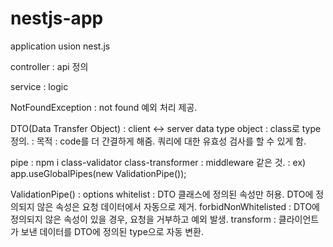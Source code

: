 # nestjs-app

application usion nest.js

controller
: api 정의

service
: logic

NotFoundException
: not found 예외 처리 제공.

DTO(Data Transfer Object)
: client <-> server data type object
: class로 type 정의.
: 목적 : code를 더 간결하게 해줌. 쿼리에 대한 유효성 검사를 할 수 있게 함.

pipe
: npm i class-validator class-transformer
: middleware 같은 것.
: ex) app.useGlobalPipes(new ValidationPipe());

ValidationPipe()
: options
whitelist : DTO 클래스에 정의된 속성만 허용. DTO에 정의되지 않은 속성은 요청 데이터에서 자동으로 제거.
forbidNonWhitelisted : DTO에 정의되지 않은 속성이 있을 경우, 요청을 거부하고 예외 발생.
transform : 클라이언트가 보낸 데이터를 DTO에 정의된 type으로 자동 변환.
